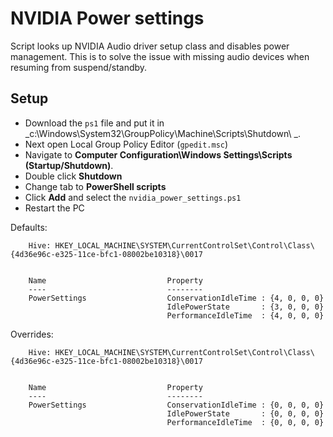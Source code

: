 # NVIDIA Power settings

Script looks up NVIDIA Audio driver setup class and disables power management.
This is to solve the issue with missing audio devices when resuming from suspend/standby.

## Setup

* Download the `ps1` file and put it in _c:\Windows\System32\GroupPolicy\Machine\Scripts\Shutdown\ _.
* Next open Local Group Policy Editor (`gpedit.msc`)
* Navigate to **Computer Configuration\Windows Settings\Scripts (Startup/Shutdown)**.
* Double click **Shutdown**
* Change tab to **PowerShell scripts**
* Click **Add** and select the `nvidia_power_settings.ps1`
* Restart the PC

Defaults:
```
    Hive: HKEY_LOCAL_MACHINE\SYSTEM\CurrentControlSet\Control\Class\{4d36e96c-e325-11ce-bfc1-08002be10318}\0017


    Name                           Property
    ----                           --------
    PowerSettings                  ConservationIdleTime : {4, 0, 0, 0}
                                   IdlePowerState       : {3, 0, 0, 0}
                                   PerformanceIdleTime  : {4, 0, 0, 0}
```

Overrides:
```
    Hive: HKEY_LOCAL_MACHINE\SYSTEM\CurrentControlSet\Control\Class\{4d36e96c-e325-11ce-bfc1-08002be10318}\0017


    Name                           Property
    ----                           --------
    PowerSettings                  ConservationIdleTime : {0, 0, 0, 0}
                                   IdlePowerState       : {0, 0, 0, 0}
                                   PerformanceIdleTime  : {0, 0, 0, 0}
```

